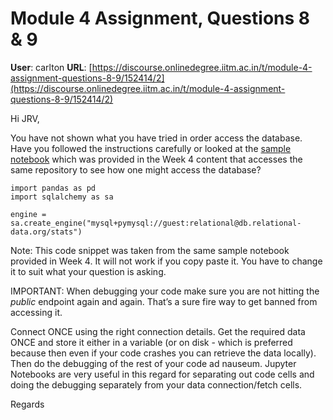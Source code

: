 # Module 4 Assignment, Questions 8 & 9

**User**: carlton
**URL**: [https://discourse.onlinedegree.iitm.ac.in/t/module-4-assignment-questions-8-9/152414/2](https://discourse.onlinedegree.iitm.ac.in/t/module-4-assignment-questions-8-9/152414/2)

Hi JRV,

You have not shown what you have tried in order access the database. Have you followed the instructions carefully or looked at the [sample notebook](https://colab.research.google.com/drive/1j_5AsWdf0SwVHVgfbEAcg7vYguKUN41o#scrollTo=bEN1ss8Z6FoJ) which was provided in the Week 4 content that accesses the same repository to see how one might access the database?

```
import pandas as pd
import sqlalchemy as sa

engine = sa.create_engine("mysql+pymysql://guest:relational@db.relational-data.org/stats")

```

Note: This code snippet was taken from the same sample notebook provided in Week 4. It will not work if you copy paste it. You have to change it to suit what your question is asking.

IMPORTANT: When debugging your code make sure you are not hitting the *public* endpoint again and again. That’s a sure fire way to get banned from accessing it.

Connect ONCE using the right connection details. Get the required data ONCE and store it either in a variable (or on disk - which is preferred because then even if your code crashes you can retrieve the data locally). Then do the debugging of the rest of your code ad nauseum. Jupyter Notebooks are very useful in this regard for separating out code cells and doing the debugging separately from your data connection/fetch cells.

Regards

